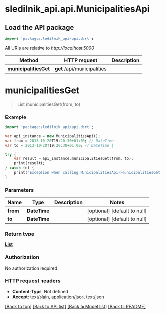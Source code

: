 # sledilnik_api.api.MunicipalitiesApi

## Load the API package
```dart
import 'package:sledilnik_api/api.dart';
```

All URIs are relative to *http://localhost:5000*

Method | HTTP request | Description
------------- | ------------- | -------------
[**municipalitiesGet**](MunicipalitiesApi.md#municipalitiesGet) | **get** /api/municipalities | 


# **municipalitiesGet**
> List<MunicipalityDay> municipalitiesGet(from, to)



### Example 
```dart
import 'package:sledilnik_api/api.dart';

var api_instance = new MunicipalitiesApi();
var from = 2013-10-20T19:20:30+01:00; // DateTime | 
var to = 2013-10-20T19:20:30+01:00; // DateTime | 

try { 
    var result = api_instance.municipalitiesGet(from, to);
    print(result);
} catch (e) {
    print("Exception when calling MunicipalitiesApi->municipalitiesGet: $e\n");
}
```

### Parameters

Name | Type | Description  | Notes
------------- | ------------- | ------------- | -------------
 **from** | **DateTime**|  | [optional] [default to null]
 **to** | **DateTime**|  | [optional] [default to null]

### Return type

[**List<MunicipalityDay>**](MunicipalityDay.md)

### Authorization

No authorization required

### HTTP request headers

 - **Content-Type**: Not defined
 - **Accept**: text/plain, application/json, text/json

[[Back to top]](#) [[Back to API list]](../README.md#documentation-for-api-endpoints) [[Back to Model list]](../README.md#documentation-for-models) [[Back to README]](../README.md)


